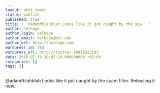 ```yaml
---
layout: aktt_tweet
status: publish
published: true
title: ! '@adamfblahblah Looks like it got caught by the spa...'
author: nelhage
author_login: nelhage
author_email: nelhage@mit.edu
author_url: http://nelhage.com
wordpress_id: 783
wordpress_url: http://twitter-18918323193
date: 2010-07-19 10:07:20.000000000 +02:00
categories: []
tags: []
---
```

@adamfblahblah Looks like it got caught by the spam filter. Releasing it now.
